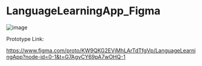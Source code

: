 # LanguageLearningApp_Figma

![image](https://github.com/user-attachments/assets/3410290f-9206-4c18-a136-0a382c66617d)


Prototype Link:

https://www.figma.com/proto/KW9QKG2EVjMhLArTdTfgVp/LanguageLearningApp?node-id=0-1&t=G7AgyCY69pA7wOHQ-1
